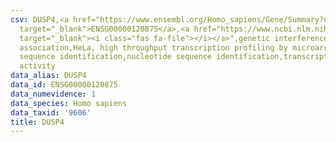 ```yaml
---
csv: DUSP4,<a href="https://www.ensembl.org/Homo_sapiens/Gene/Summary?db=core;g=ENSG00000120875"
  target="_blank">ENSG00000120875</a>,<a href="https://www.ncbi.nlm.nih.gov/pubmed/17216044"
  target="_blank"><i class="fas fa-file"></i></a>",genetic interference,functional
  association,HeLa, high throughput transcription profiling by microarray,nucleotide
  sequence identification,nucleotide sequence identification,transcriptional regulation,up-regulates
  activity
data_alias: DUSP4
data_id: ENSG00000120875
data_numevidence: 1
data_species: Homo sapiens
data_taxid: '9606'
title: DUSP4
---
```

